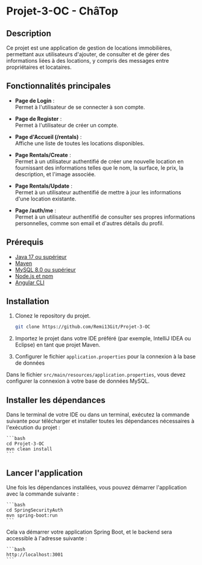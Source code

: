 # Projet-3-OC - ChâTop

## Description

Ce projet est une application de gestion de locations immobilières, permettant aux utilisateurs d'ajouter, de consulter et de gérer des informations liées à des locations, y compris des messages entre propriétaires et locataires.

## Fonctionnalités principales

- **Page de Login** :  
  Permet à l'utilisateur de se connecter à son compte. 

- **Page de Register** :  
  Permet à l'utilisateur de créer un compte. 

- **Page d'Accueil (/rentals)** :  
  Affiche une liste de toutes les locations disponibles. 

- **Page Rentals/Create** :  
  Permet à un utilisateur authentifié de créer une nouvelle location en fournissant des informations telles que le nom, la surface, le prix, la description, et l'image associée. 

- **Page Rentals/Update** :  
  Permet à un utilisateur authentifié de mettre à jour les informations d'une location existante. 

- **Page /auth/me** :  
  Permet à un utilisateur authentifié de consulter ses propres informations personnelles, comme son email et d'autres détails du profil.


## Prérequis

- [Java 17 ou supérieur](https://openjdk.java.net/)
- [Maven](https://maven.apache.org/)
- [MySQL 8.0 ou supérieur](https://dev.mysql.com/downloads/installer/)
- [Node.js et npm](https://nodejs.org/en/download/)
- [Angular CLI](https://angular.io/cli)

## Installation

1. Clonez le repository du projet.

    ```bash
    git clone https://github.com/Remi13Git/Projet-3-OC
    ```

2. Importez le projet dans votre IDE préféré (par exemple, IntelliJ IDEA ou Eclipse) en tant que projet Maven.

3. Configurer le fichier `application.properties` pour la connexion à la base de données

Dans le fichier `src/main/resources/application.properties`, vous devez configurer la connexion à votre base de données MySQL. 

## Installer les dépendances

Dans le terminal de votre IDE ou dans un terminal, exécutez la commande suivante pour télécharger et installer toutes les dépendances nécessaires à l'exécution du projet :

    ```bash
    cd Projet-3-OC
    mvn clean install
    ```

## Lancer l'application

Une fois les dépendances installées, vous pouvez démarrer l'application avec la commande suivante :

    ```bash
    cd SpringSecurityAuth
    mvn spring-boot:run
    ```

Cela va démarrer votre application Spring Boot, et le backend sera accessible à l'adresse suivante :

    ```bash
    http://localhost:3001
    ```